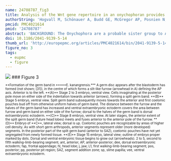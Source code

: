 ```yaml
---
name: 24708787_fig3
title: Analysis of the Wnt gene repertoire in an onychophoran provides new insights into the evolution of segmentation.
authorString: 'Hogvall M, Schönauer A, Budd GE, McGregor AP, Posnien N, Janssen R.'
pmcid: PMC4021614
pmid: '24708787'
abstract: 'BACKGROUND: The Onychophora are a probable sister group to Arthropoda, one of the most intensively studied animal phyla from a developmental perspective. Pioneering work on the fruit fly Drosophila melanogaster and subsequent investigation of other arthropods has revealed important roles for Wnt genes during many developmental processes in these animals. RESULTS: We screened the embryonic transcriptome of the onychophoran Euperipatoides kanangrensis and found that at least 11 Wnt genes are expressed during embryogenesis. These genes represent 11 of the 13 known subfamilies of Wnt genes. CONCLUSIONS: Many onychophoran Wnt genes are expressed in segment polarity gene-like patterns, suggesting a general role for these ligands during segment regionalization, as has been described in arthropods. During early stages of development, Wnt2, Wnt4, and Wnt5 are expressed in broad multiple segment-wide domains that are reminiscent of arthropod gap and Hox gene expression patterns, which suggests an early instructive role for Wnt genes during E. kanangrensis segmentation.'
doi: 10.1186/2041-9139-5-14
thumb_url: 'http://europepmc.org/articles/PMC4021614/bin/2041-9139-5-14-3.gif'
figure_no: 3
tags:
  - eupmc
  - figure
---
```

<img src='http://europepmc.org/articles/PMC4021614/bin/2041-9139-5-14-3.jpg' style='max-height: 300px'>
### Figure 3
<p style='font-size: 10px;'>**Formation of the germ band in *****E. kanangrensis.*** A germ disc appears after the blastoderm has formed (not shown; [<xref ref-type="bibr" rid="B31">31</xref>]), in the centre of which forms a slit-like furrow (arrowhead in A) defining the AP axis. Anterior is to the left. **(A)** Stage 2 to 3 embryo, ventral view. Cells invaginating at the posterior pole move on either side of the indentation towards anterior (arrows), forming a split germ band. **(B)** Stage 5 embryo, ventral view. Split germ band subsequently moves towards the anterior and first coelomic pouches bud off from otherwise uniform halves of germ band. The distance between the furrow and the halves of the germ band has increased and ventral extraembryonic ectoderm covers the area between furrow and germ band on either side of the furrow; dorsal to the halves of the germ band is dorsal extraembryonic ectoderm. **(C)** Stage 8 embryo, ventral view. At later stages, the anterior extent of the split germ band (future head lobes) meets and fuses anterior to the anterior pole of the furrow. **(D)** Embryo of **C**, lateral view; dorsal is up. Coelomic pouches are recognizable by areas of higher cell density. As with short germ arthropods, anterior segments represent older (more developed) segments. In the posterior part of the split germ band (anterior to SAZ), coelomic pouches have not yet segregated from newly formed tissue. **(E)** Stage 15 embryo, lateral view; outline of embryo proper marked by dots. Dorsal and ventral embryonic tissue begins to grow out (arrowheads). 2 to 5, second to fifth walking-limb-bearing segment; ant, anterior; AP, anterior-posterior; dee, dorsal extraembryonic ectoderm; fap, frontal appendage; hl, head lobe; j, jaw; L1, first walking-limb-bearing segment; pos, posterior; pp, posterior pit region; SAZ, segment addition zone; sp, slime papilla; vee, ventral extraembryonic ectoderm.</p>